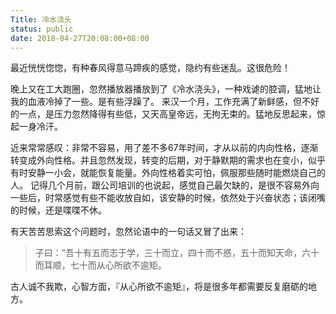 ```yaml
---
Title: 冷水浇头
status: public
date: 2018-04-27T20:08:00+08:00
---
```

最近恍恍惚惚，有种春风得意马蹄疾的感觉，隐约有些迷乱。这很危险！

晚上又在工大跑圈，忽然播放器播放到了《冷水浇头》，一种戏谑的腔调，猛地让我的血液冷掉了一些。是有些浮躁了。
来汉一个月，工作充满了新鲜感，但不好的一点，是压力忽然降得有些低，又天高皇帝远，无拘无束的。猛地反思起来，惊起一身冷汗。

近来常常感叹：非常不容易，用了差不多67年时间，才从以前的内向性格，逐渐转变成外向性格。并且忽然发现，转变的后期，对于静默期的需求也在变小，似乎有时安静一小会，就能恢复能量。外向性格着实可怕，佩服那些随时能燃烧自己的人。
记得几个月前，跟公司培训的也说起，感觉自己最欠缺的，是很不容易外向一些后，时常感觉有些不能收放自如，该安静的时候，依然处于兴奋状态；该闭嘴的时候，还是喋喋不休。

有天苦苦思索这个问题时，忽然论语中的一句话又冒了出来：

> 子曰：“吾十有五而志于学，三十而立，四十而不惑，五十而知天命，六十而耳顺，七十而从心所欲不逾矩。

古人诚不我欺，心智方面，『从心所欲不逾矩』，将是很多年都需要反复磨砺的地方。